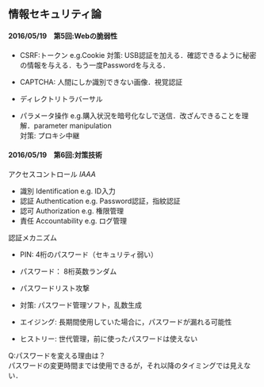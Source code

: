 ## 情報セキュリティ論

#### 2016/05/19　第5回:Webの脆弱性  
- CSRF:トークン e.g.Cookie
対策: USB認証を加える．確認できるように秘密の情報を与える．もう一度Passwordを与える．  
- CAPTCHA: 人間にしか識別できない画像．視覚認証  

- ディレクトリトラバーサル  
- パラメータ操作 e.g.購入状況を暗号化なしで送信．改ざんできることを理解．parameter manipulation  
対策: プロキシ中継

#### 2016/05/19　第6回:対策技術  
アクセスコントロール *IAAA*  
- 識別 Identification e.g. ID入力  
- 認証 Authentication e.g. Password認証，指紋認証　　
- 認可 Authorization e.g. 権限管理  
- 責任 Accountability e.g. ログ管理  

認証メカニズム

- PIN: 4桁のパスワード（セキュリティ弱い）
- パスワード： 8桁英数ランダム  

- パスワードリスト攻撃  
- 対策: パスワード管理ソフト，乱数生成

- エイジング: 長期間使用していた場合に，パスワードが漏れる可能性
- ヒストリー: 世代管理，前に使ったパスワードは使えない  

Q:パスワードを変える理由は？  
パスワードの変更時間までは使用できるが，それ以降のタイミングでは見えない．  

